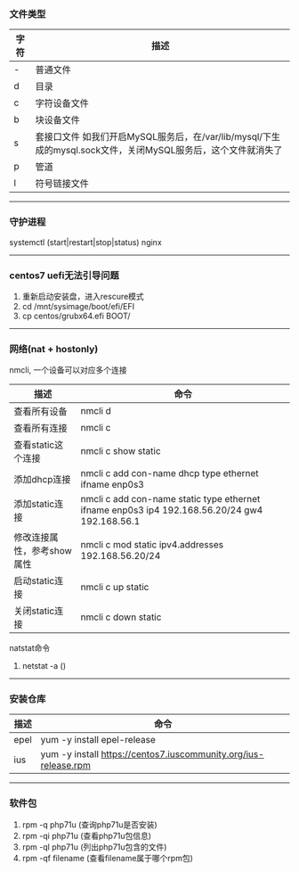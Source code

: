 ### 文件类型
| 字符 | 描述 |
|----|----|
| \- |普通文件|
| d |目录|
| c |字符设备文件|
| b |块设备文件|
| s |套接口文件 如我们开启MySQL服务后，在/var/lib/mysql/下生成的mysql.sock文件，关闭MySQL服务后，这个文件就消失了|
| p |管道|
| l |符号链接文件|

***

### 守护进程
systemctl (start|restart|stop|status) nginx

***

### centos7 uefi无法引导问题
1. 重新启动安装盘，进入rescure模式
2. cd /mnt/sysimage/boot/efi/EFI
3. cp centos/grubx64.efi BOOT/

***

### 网络(nat + hostonly)
nmcli, 一个设备可以对应多个连接

| 描述  | 命令 |
|------|------|
|查看所有设备|nmcli d|
|查看所有连接|nmcli c|
|查看static这个连接|nmcli c show static|
|添加dhcp连接|nmcli c add con-name dhcp type ethernet ifname enp0s3|
|添加static连接|nmcli c add con-name static type ethernet ifname enp0s3 ip4 192.168.56.20/24 gw4 192.168.56.1|
|修改连接属性，参考show属性|nmcli c mod static ipv4.addresses 192.168.56.20/24|
|启动static连接|nmcli c up static|
|关闭static连接|nmcli c down static|

natstat命令
1. netstat -a ()

***

### 安装仓库
|描述|命令|
|----|----|
|epel|yum -y install epel-release|
|ius |yum -y install https://centos7.iuscommunity.org/ius-release.rpm|

***

### 软件包
1. rpm -q php71u (查询php71u是否安装)
2. rpm -qi php71u (查看php71u包信息)
3. rpm -ql php71u (列出php71u包含的文件)
4. rpm -qf filename (查看filename属于哪个rpm包)
